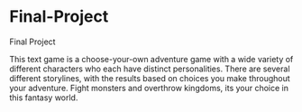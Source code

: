 # Final-Project
Final Project 

This text game is a choose-your-own adventure game with a wide variety of different characters who each have distinct personalities. There are several different storylines, with the results based on choices you make throughout your adventure. Fight monsters and overthrow kingdoms, its your choice in this fantasy world. 